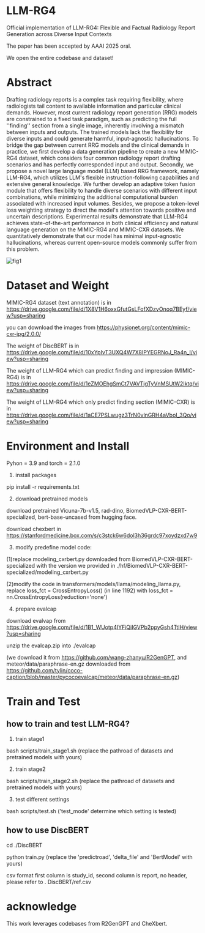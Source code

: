 # LLM-RG4
Official implementation of LLM-RG4: Flexible and Factual Radiology Report Generation across Diverse Input Contexts

The paper has been accepted by AAAI 2025 oral.

We open the entire codebase and dataset! 
# Abstract
Drafting radiology reports is a complex task requiring flexibility, where radiologists tail content to available information and particular clinical demands. However, most current radiology report generation (RRG) models are constrained to a fixed task paradigm, such as predicting the full ''finding'' section from a single image, inherently involving a mismatch between inputs and outputs. The trained models lack the flexibility for diverse inputs and could generate harmful, input-agnostic hallucinations. To bridge the gap between current RRG models and the clinical demands in practice, we first develop a data generation pipeline to create a new MIMIC-RG4 dataset, which considers four common radiology report drafting scenarios and has perfectly corresponded input and output. Secondly, we propose a novel large language model (LLM) based RRG framework, namely LLM-RG4, which utilizes LLM's flexible instruction-following capabilities and extensive general knowledge. We further develop an adaptive token fusion module that offers flexibility to handle diverse scenarios with different input combinations, while minimizing the additional computational burden associated with increased input volumes. Besides, we propose a token-level loss weighting strategy to direct the model's attention towards positive and uncertain descriptions. Experimental results demonstrate that LLM-RG4 achieves state-of-the-art performance in both clinical efficiency and natural language generation on the MIMIC-RG4 and MIMIC-CXR datasets. We quantitatively demonstrate that our model has minimal input-agnostic hallucinations, whereas current open-source models commonly suffer from this problem.

![fig1](https://github.com/user-attachments/assets/0baa2c4d-2551-4e4b-8912-5a89dd9cd2ee)

# Dataset and Weight
MIMIC-RG4 dataset (text annotation) is in https://drive.google.com/file/d/1X8V1H6oxxGfutGsLFofXDzvOnoq7BEyf/view?usp=sharing

you can download the images from https://physionet.org/content/mimic-cxr-jpg/2.0.0/

The weight of DiscBERT is in https://drive.google.com/file/d/10xYpIvT3UXQ4W7X8IPYEGRNoJ_Ra4n_I/view?usp=sharing

The weight of LLM-RG4 which can predict finding and impression (MIMIC-RG4) is in https://drive.google.com/file/d/1eZMOEhgSmCt7VAVTjgTyVnMSUtW2Iktq/view?usp=sharing

The weight of LLM-RG4 which only predict finding section (MIMIC-CXR) is in https://drive.google.com/file/d/1aCE7PSLwugz3TrN0vlnGRH4aVboI_3Qo/view?usp=sharing

# Environment and Install
Pyhon = 3.9 and torch = 2.1.0

1. install packages
   
pip install -r requirements.txt

2. download pretrained models

download pretrained Vicuna-7b-v1.5, rad-dino, BiomedVLP-CXR-BERT-specialized, bert-base-uncased from hugging face.

download chexbert in https://stanfordmedicine.box.com/s/c3stck6w6dol3h36grdc97xoydzxd7w9

3. modify predefine model code:
   
(1)replace modeling_cxrbert.py downloaded from BiomedVLP-CXR-BERT-specialized with the version we provided in ./hf/BiomedVLP-CXR-BERT-specialized/modeling_cxrbert.py

(2)modify the code in transformers/models/llama/modeling_llama.py, replace loss_fct = CrossEntropyLoss() (in line 1192) with loss_fct = nn.CrossEntropyLoss(reduction='none')

4. prepare evalcap

download evalvap from https://drive.google.com/file/d/1B1_WUotp4IYFiQiIGVPb2ppyGsh4TtIH/view?usp=sharing

unzip the evalcap.zip into ./evalcap

(we download it from https://github.com/wang-zhanyu/R2GenGPT, and meteor/data/paraphrase-en.gz downloaded from https://github.com/tylin/coco-caption/blob/master/pycocoevalcap/meteor/data/paraphrase-en.gz)

# Train and Test
## how to train and test LLM-RG4?
1. train stage1

bash scripts/train_stage1.sh (replace the pathroad of datasets and pretrained models with yours)

2. train stage2

bash scripts/train_stage2.sh (replace the pathroad of datasets and pretrained models with yours)

3. test different settings

bash scripts/test.sh ('test_mode' determine which setting is tested)

## how to use DiscBERT
cd ./DiscBERT

python train.py (replace the 'predictroad', 'delta_file' and 'BertModel' with yours)

csv format first column is study_id, second column is report, no header, please refer to . DiscBERT/ref.csv

# acknowledge
This work leverages codebases from R2GenGPT and CheXbert.



